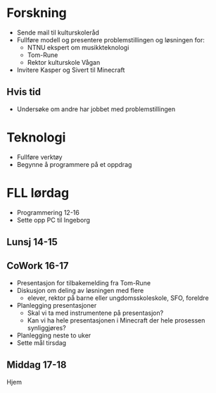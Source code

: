 # Forskning
- Sende mail til kulturskoleråd
- Fullføre modell og presentere problemstillingen og løsningen for:
    - NTNU ekspert om musikkteknologi
    - Tom-Rune
    - Rektor kulturskole Vågan  
- Invitere Kasper og Sivert til Minecraft

## Hvis tid
- Undersøke om andre har jobbet med problemstillingen

# Teknologi
- Fullføre verktøy
- Begynne å programmere på et oppdrag


# FLL lørdag
- Programmering 12-16
- Sette opp PC til Ingeborg
## Lunsj 14-15
## CoWork 16-17
- Presentasjon for tilbakemelding fra Tom-Rune
- Diskusjon om deling av løsningen med flere
  - elever, rektor på barne eller ungdomsskoleskole, SFO, foreldre
- Planlegging presentasjoner
  - Skal vi ta med instrumentene på presentasjon?
  - Kan vi ha hele presentasjonen i Minecraft der hele prosessen synliggjøres?
- Planlegging neste to uker
- Sette mål tirsdag
## Middag 17-18
Hjem

